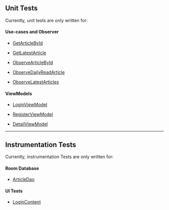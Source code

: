 ## Unit Tests

Currently, unit tests are only written for:

#### Use-cases and Observer

* [GetArticleById](https://github.com/kasem-sm/SlimeKT/blob/dev/features%2Farticle%2Fdomain%2Finteractors%2Fsrc%2Ftest%2Fkotlin%2Fkasem%2Fsm%2Farticle%2Fdomain%2Finteractors%2FGetArticleTest.kt)

* [GetLatestArticle](https://github.com/kasem-sm/SlimeKT/blob/dev/features%2Farticle%2Fdomain%2Finteractors%2Fsrc%2Ftest%2Fkotlin%2Fkasem%2Fsm%2Farticle%2Fdomain%2Finteractors%2FGetLatestArticleTest.kt)

* [ObserveArticleById](https://github.com/kasem-sm/SlimeKT/blob/dev/features%2Farticle%2Fdomain%2Finteractors%2Fsrc%2Ftest%2Fkotlin%2Fkasem%2Fsm%2Farticle%2Fdomain%2Finteractors%2FObserveArticleTest.kt)

* [ObserveDailyReadArticle](https://github.com/kasem-sm/SlimeKT/blob/dev/features/article/domain/interactors/src/test/kotlin/kasem/sm/article/domain/interactors/ObserveDailyReadArticleTest.kt)

* [ObserveLatestArticles](https://github.com/kasem-sm/SlimeKT/blob/dev/features%2Farticle%2Fdomain%2Finteractors%2Fsrc%2Ftest%2Fkotlin%2Fkasem%2Fsm%2Farticle%2Fdomain%2Finteractors%2FObserveLatestArticlesTest.kt)

#### ViewModels

* [LoginViewModel](https://github.com/kasem-sm/SlimeKT/blob/dev/ui-auth%2Fsrc%2Ftest%2Fjava%2Fkasem%2Fsm%2Fui_auth%2Flogin%2FLoginVMTest.kt)

* [RegisterViewModel](https://github.com/kasem-sm/SlimeKT/blob/dev/ui-auth%2Fsrc%2Ftest%2Fjava%2Fkasem%2Fsm%2Fui_auth%2Fregister%2FRegisterVMTest.kt)

* [DetailViewModel](https://github.com/kasem-sm/SlimeKT/blob/dev/ui-article-detail%2Fsrc%2Ftest%2Fkotlin%2Fkasem%2Fsm%2Fui_detail%2FDetailVMTest.kt)

---

## Instrumentation Tests

Currently, instrumentation Tests are only written for:

#### Room Database

* [ArticleDao](https://github.com/kasem-sm/SlimeKT/blob/dev/data%2Fsrc%2FandroidTest%2Fjava%2Fkasem%2Fsm%2Fdata%2Fdao_test%2FArticleDaoTest.kt)

#### UI Tests

* [LoginContent](https://github.com/kasem-sm/SlimeKT/blob/dev/ui-auth%2Fsrc%2FandroidTest%2Fjava%2Fkasem%2Fsm%2Fui_auth%2FLoginContentTest.kt)